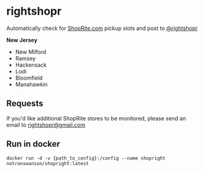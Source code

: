 # rightshopr

Automatically check for [ShopRite.com](https://shop.shoprite.com/) pickup slots and post to [@rightshopr](https://www.twitter.com/rightshopr)

**New Jersey**
* New Milford
* Ramsey
* Hackensack
* Lodi 
* Bloomfield
* Manahawkin

## Requests

If you'd like additional ShopRite stores to be monitored, please send an email to rightshopr@gmail.com


## Run in docker

`docker run -d -v {path_to_config}:/config --name shopright notronswanson/shopright:latest`
